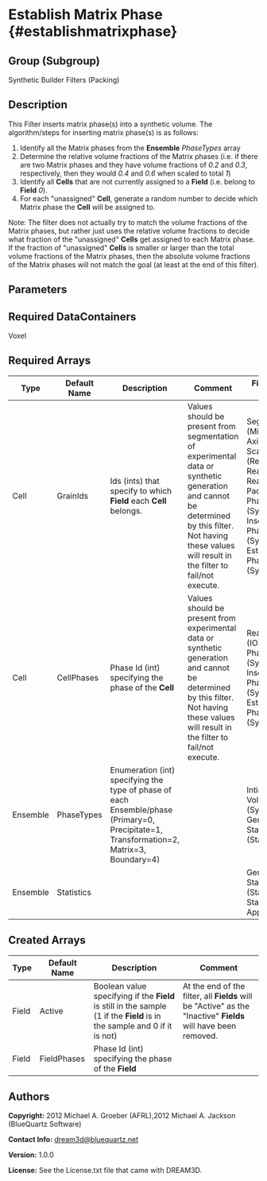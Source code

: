 Establish Matrix Phase {#establishmatrixphase}
======

## Group (Subgroup) ##
Synthetic Builder Filters (Packing)

## Description ##
This Filter inserts matrix phase(s) into a synthetic volume. The algorithm/steps for inserting matrix phase(s) is as follows:

1. Identify all the Matrix phases from the **Ensemble** *PhaseTypes* array
2. Determine the relative volume fractions of the Matrix phases (i.e. if there are two Matrix phases and they have volume fractions of *0.2* and *0.3*, respectively, then they would *0.4* and *0.6* when scaled to total *1*) 
3. Identify all **Cells** that are not currently assigned to a **Field** (i.e. belong to **Field** *0*).
4. For each "unassigned" **Cell**, generate a random number to decide which Matrix phase the **Cell** will be assigned to.  

Note: The filter does not actually try to match the volume fractions of the Matrix phases, but rather just uses the relative volume fractions to decide what fraction of the "unassigned"  **Cells** get assigned to each Matrix phase.  If the fraction of "unassigned"  **Cells** is smaller or larger than the total volume fractions of the Matrix phases, then the absolute volume fractions of the Matrix phases will not match the goal (at least at the end of this filter).

## Parameters ##

## Required DataContainers ##
Voxel

## Required Arrays ##

| Type | Default Name | Description | Comment | Filters Known to Create Data
|------|--------------|-------------|---------|-----|
| Cell | GrainIds | Ids (ints) that specify to which **Field** each **Cell** belongs. | Values should be present from segmentation of experimental data or synthetic generation and cannot be determined by this filter. Not having these values will result in the filter to fail/not execute. | Segment Fields (Misorientation, C-Axis Misorientation, Scalar) (Reconstruction), Read Dx File (IO), Read Ph File (IO), Pack Primary Phases (SyntheticBuilding), Insert Precipitate Phases (SyntheticBuilding), Establish Matrix Phase (SyntheticBuilding) |
| Cell | CellPhases | Phase Id (int) specifying the phase of the **Cell** | Values should be present from experimental data or synthetic generation and cannot be determined by this filter. Not having these values will result in the filter to fail/not execute. | Read H5Ebsd File (IO), Pack Primary Phases (SyntheticBuilding), Insert Precipitate Phases (SyntheticBuilding), Establish Matrix Phase (SyntheticBuilding) |
| Ensemble | PhaseTypes | Enumeration (int) specifying the type of phase of each Ensemble/phase (Primary=0, Precipitate=1, Transformation=2, Matrix=3, Boundary=4) |  | Intialize Synthetic Volume (SyntheticBuilding), Generate Ensemble Statistics (Statistics) |
| Ensemble | Statistics |  |  | Generate Ensemble Statistics (Statistics), StatsGenerator Application |

## Created Arrays ##

| Type | Default Name | Description | Comment |
|------|--------------|-------------|---------|
| Field | Active | Boolean value specifying if the **Field** is still in the sample (1 if the **Field** is in the sample and 0 if it is not) | At the end of the filter, all **Fields** will be "Active" as the "Inactive" **Fields** will have been removed.  |
| Field | FieldPhases | Phase Id (int) specifying the phase of the **Field** |  |

## Authors ##

**Copyright:** 2012 Michael A. Groeber (AFRL),2012 Michael A. Jackson (BlueQuartz Software)

**Contact Info:** dream3d@bluequartz.net

**Version:** 1.0.0

**License:**  See the License.txt file that came with DREAM3D.



